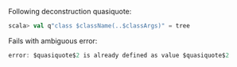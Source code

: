 Following deconstruction quasiquote:

```scala
scala> val q"class $className(..$classArgs)" = tree
```

Fails with ambiguous error:

```scala
error: $quasiquote$2 is already defined as value $quasiquote$2
```
